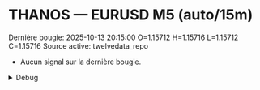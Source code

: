 # THANOS — EURUSD M5 (auto/15m)
Dernière bougie: 2025-10-13 20:15:00  O=1.15712  H=1.15716  L=1.15712  C=1.15716
Source active: twelvedata_repo

- Aucun signal sur la dernière bougie.

<details><summary>Debug</summary>

- TD_API_KEY manquant.

</details>